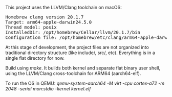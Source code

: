 This project uses the LLVM/Clang toolchain on macOS:

<pre>
Homebrew clang version 20.1.7  
Target: arm64-apple-darwin24.5.0  
Thread model: posix  
InstalledDir: /opt/homebrew/Cellar/llvm/20.1.7/bin  
Configuration file: /opt/homebrew/etc/clang/arm64-apple-darwin24.cfg
</pre>

At this stage of development, the project files are not organized into traditional directory structure (like include/, src/, etc). Everything is in a single flat directory for now. 

Build using *make*. It builds both kernel and separate flat binary user shell, using the LLVM/Clang cross-toolchain for ARM64 (aarch64-elf).

To run the OS in QEMU: *qemu-system-aarch64 -M virt -cpu cortex-a72 -m 2048 -serial mon:stdio -kernel kernel.elf*
